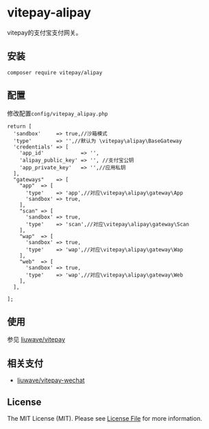 # vitepay-alipay


vitepay的支付宝支付网关。


## 安装

    composer require vitepay/alipay
    


## 配置

修改配置`config/vitepay_alipay.php`


    return [
      'sandbox'     => true,//沙箱模式
      'type'        => '',//默认为 \vitepay\alipay\BaseGateway
      'credentials' => [
        'app_id'            => '',
        'alipay_public_key' => '', //支付宝公钥
        'app_private_key'   => '',//应用私钥
      ],
      "gateways"    => [
        "app"  => [
          'type'    => 'app',//对应\vitepay\alipay\gateway\App
          'sandbox' => true,
        ],
        "scan" => [
          'sandbox' => true,
          'type'    => 'scan',//对应\vitepay\alipay\gateway\Scan
        ],
        "wap"  => [
          'sandbox' => true,
          'type'    => 'wap',//对应\vitepay\alipay\gateway\Wap
        ],
        "web"  => [
          'sandbox' => true,
          'type'    => 'wap',//对应\vitepay\alipay\gateway\Web
        ],
      ],
    
    ];
	
## 使用

参见 [liuwave/vitepay](https://github.com/liuwave/vitepay)


## 相关支付

- [liuwave/vitepay-wechat](https://github.com/liuwave/vitepay-wechat)



## License
    

The MIT License (MIT). Please see [License File](https://choosealicense.com/licenses/mit) for more information.
    
